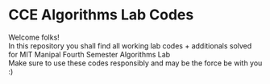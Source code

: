 # CCE Algorithms Lab Codes

Welcome folks!\
In this repository you shall find all working lab codes + additionals solved for MIT Manipal Fourth Semester Algorithms Lab\
Make sure to use these codes responsibly and may be the force be with you :)
